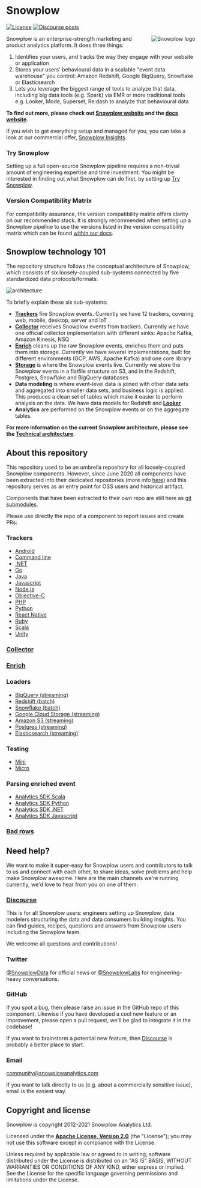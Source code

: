 # Snowplow

[![License][license-image]][license]
[![Discourse posts][discourse-image]][discourse]


<img src="https://d3i6fms1cm1j0i.cloudfront.net/github-wiki/images/snowplow-new-logo-large.png"
 alt="Snowplow logo" title="Snowplow" align="right" />

Snowplow is an enterprise-strength marketing and product analytics platform. It does three things:

1. Identifies your users, and tracks the way they engage with your website or application
2. Stores your users' behavioural data in a scalable "event data warehouse" you control: Amazon Redshift, Google BigQuery, Snowflake or Elasticsearch
3. Lets you leverage the biggest range of tools to analyze that data, including big data tools (e.g. Spark) via EMR or more traditional tools e.g. Looker, Mode, Superset, Re:dash to analyze that behavioural data

**To find out more, please check out [Snowplow website][website] and the [docs website][docs].**

If you wish to get everything setup and managed for you, you can take a look at our commercial offer, [Snowplow Insights][insights].

### Try Snowplow
Setting up a full open-source Snowplow pipeline requires a non-trivial amount of engineering expertise and time investment.
You might be interested in finding out what Snowplow can do first, by setting up [Try Snowplow](https://try.snowplowanalytics.com/?utm_source=github&utm_medium=post&utm_campaign=try-snowplow).

### Version Compatibility Matrix
For compatibility assurance, the version compatibility matrix offers clarity on our recommended stack. It is strongly recommended when setting up a Snowplow pipeline to use the versions listed in the version compatibility matrix which can be found [within our docs](https://docs.snowplowanalytics.com/docs/pipeline-components-and-applications/version-compatibility-matrix/).

## Snowplow technology 101

The repository structure follows the conceptual architecture of Snowplow, which consists of six loosely-coupled sub-systems connected by five standardized data protocols/formats:

![architecture][architecture-image]

To briefly explain these six sub-systems:

* **[Trackers][trackers]** fire Snowplow events. Currently we have 12 trackers, covering web, mobile, desktop, server and IoT
* **[Collector][collector]** receives Snowplow events from trackers. Currently we have one official collector implementation with different sinks: Apache Kafka, Amazon Kinesis, NSQ
* **[Enrich][enrich]** cleans up the raw Snowplow events, enriches them and puts them into storage. Currently we have several implementations, built for different environments (GCP, AWS, Apache Kafka) and one core library
* **[Storage][storage]** is where the Snowplow events live. Currently we store the Snowplow events in a flatfile structure on S3, and in the Redshift, Postgres, Snowflake and BigQuery databases
* **Data modeling** is where event-level data is joined with other data sets and aggregated into smaller data sets, and business logic is applied. This produces a clean set of tables which make it easier to perform analysis on the data. We have data models for Redshift and **[Looker][looker]**
* **Analytics** are performed on the Snowplow events or on the aggregate tables.

**For more information on the current Snowplow architecture, please see the [Technical architecture][architecture-doc]**.

## About this repository

This repository used to be an umbrella repository for all loosely-coupled Snowplow components.
However, since June 2020 all components have been extracted into their dedicated repositories (more info [here][split-blogpost])
and this repository serves as an entry point for OSS users and historical artifact.

Components that have been extracted to their own repo are still here as [git submodules][submodules].

Please use directly the repo of a component to report issues and create PRs:

### Trackers

- [Android](https://github.com/snowplow/snowplow-android-tracker)
- [Command line](https://github.com/snowplow/snowplow-tracking-cli)
- [.NET](https://github.com/snowplow/snowplow-dotnet-tracker)
- [Go](https://github.com/snowplow/snowplow-golang-tracker)
- [Java](https://github.com/snowplow/snowplow-java-tracker)
- [Javascript](https://github.com/snowplow/snowplow-javascript-tracker)
- [Node.js](https://github.com/snowplow/snowplow-nodejs-tracker)
- [Objective-C](https://github.com/snowplow/snowplow-objc-tracker)
- [PHP](https://github.com/snowplow/snowplow-php-tracker)
- [Python](https://github.com/snowplow/snowplow-python-tracker)
- [React Native](https://github.com/snowplow-incubator/snowplow-react-native-tracker)
- [Ruby](https://github.com/snowplow/snowplow-ruby-tracker)
- [Scala](https://github.com/snowplow/snowplow-scala-tracker)
- [Unity](https://github.com/snowplow/snowplow-unity-tracker)

### [Collector](https://github.com/snowplow/stream-collector)

### [Enrich](https://github.com/snowplow/enrich)

### Loaders

- [BigQuery (streaming)](https://github.com/snowplow-incubator/snowplow-bigquery-loader)
- [Redshift (batch)](https://github.com/snowplow/snowplow-rdb-loader)
- [Snowflake (batch)](https://github.com/snowplow-incubator/snowplow-snowflake-loader)
- [Google Cloud Storage (streaming)](https://github.com/snowplow-incubator/snowplow-google-cloud-storage-loader)
- [Amazon S3 (streaming)](https://github.com/snowplow/snowplow-s3-loader)
- [Postgres (streaming)](https://github.com/snowplow-incubator/snowplow-postgres-loader)
- [Elasticsearch (streaming)](https://github.com/snowplow/snowplow-elasticsearch-loader)

### Testing

- [Mini](https://github.com/snowplow/snowplow-mini)
- [Micro](https://github.com/snowplow-incubator/snowplow-micro)

### Parsing enriched event

- [Analytics SDK Scala](https://github.com/snowplow/snowplow-scala-analytics-sdk)
- [Analytics SDK Python](https://github.com/snowplow/snowplow-python-analytics-sdk)
- [Analytics SDK .NET](https://github.com/snowplow/snowplow-dotnet-analytics-sdk)
- [Analytics SDK Javascript](https://github.com/snowplow-incubator/snowplow-js-analytics-sdk/)

### [Bad rows](https://github.com/snowplow-incubator/snowplow-badrows)

## Need help?

We want to make it super-easy for Snowplow users and contributors to talk to us and connect with each other, to share ideas, solve problems and help make Snowplow awesome. Here are the main channels we're running currently, we'd love to hear from you on one of them:

### [Discourse][discourse]

This is for all Snowplow users: engineers setting up Snowplow, data modelers structuring the data and data consumers building insights. You can find guides, recipes, questions and answers from Snowplow users including the Snowplow team.

We welcome all questions and contributions!

### Twitter

[@SnowplowData][snowplow-twitter] for official news or [@SnowplowLabs][snowplow-labs-twitter] for engineering-heavy conversations.

### GitHub

If you spot a bug, then please raise an issue in the GitHub repo of this component.
Likewise if you have developed a cool new feature or an improvement, please open a pull request,
we'll be glad to integrate it in the codebase!

If you want to brainstorm a potential new feature, then [Discourse][discourse] is probably a better place to start.

### Email

[community@snowplowanalytics.com][community-email]

If you want to talk directly to us (e.g. about a commercially sensitive issue), email is the easiest way.

## Copyright and license

Snowplow is copyright 2012-2021 Snowplow Analytics Ltd.

Licensed under the **[Apache License, Version 2.0][license]** (the "License");
you may not use this software except in compliance with the License.

Unless required by applicable law or agreed to in writing, software
distributed under the License is distributed on an "AS IS" BASIS,
WITHOUT WARRANTIES OR CONDITIONS OF ANY KIND, either express or implied.
See the License for the specific language governing permissions and
limitations under the License.

[license-image]: http://img.shields.io/badge/license-Apache--2-blue.svg?style=flat
[license]: http://www.apache.org/licenses/LICENSE-2.0

[website]: https://snowplowanalytics.com
[docs]: https://docs.snowplowanalytics.com/open-source-docs/

[insights]: https://snowplowanalytics.com/products/snowplow-insights/

[architecture-image]: https://d3i6fms1cm1j0i.cloudfront.net/github-wiki/images/snowplow-architecture.png

[trackers]: https://github.com/snowplow/snowplow/tree/master/1-trackers
[collector]: https://github.com/snowplow/stream-collector/
[enrich]: https://github.com/snowplow/enrich/
[storage]: https://github.com/snowplow/snowplow/tree/master/4-storage
[looker]: http://www.looker.com/

[architecture-doc]: https://docs.snowplowanalytics.com/docs/understanding-your-pipeline/architecture-overview-aws/

[split-blogpost]: https://snowplowanalytics.com/blog/2020/07/16/changing-releasing/
[submodules]: https://git-scm.com/book/en/v2/Git-Tools-Submodules

[discourse-image]: https://img.shields.io/discourse/posts?server=https%3A%2F%2Fdiscourse.snowplowanalytics.com%2F
[discourse]: http://discourse.snowplowanalytics.com/
[snowplow-twitter]: https://twitter.com/SnowplowData
[snowplow-labs-twitter]: https://twitter.com/SnowplowLabs
[community-email]: mailto:community@snowplowanalytics.com
